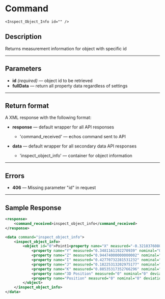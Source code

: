 # Command

    <Inspect_Object_Info id="" />

## Description

Returns measurement information for object with specific id

***

## Parameters
- **id** _(required)_ — object id to be retrieved
- **fullData** — return all property data regardless of settings

***

## Return format
A XML response with the following format:

- **response** — default wrapper for all API responses
    - 'command_received' — echos command sent to API

- **data** — default wrapper for all secondary data API responses
    - 'inspect_object_info' — container for object information
	
***

## Errors
- **406** — Missing parameter "id" in request
 
***

## Sample Response
```xml
<response>
	<command_received>inspect_object_info</command_received>
</response>

<data command="inspect_object_info">
	<inspect_object_info>
		<object id="0">Point1<property name="X" measured="-0.32183760807056133" nominal="-0.32183760807056133" deviation="0"/>
			<property name="Y" measured="0.3481161192270939" nominal="0.3481161192270939" deviation="0"/>
			<property name="Z" measured="0.94474000000000002" nominal="0.94474000000000002" deviation="0"/>
			<property name="I" measured="0.42770732281531232" nominal="0.42770732281531232" deviation="0"/>
			<property name="J" measured="0.18225313202975177" nominal="0.18225313202975177" deviation="0"/>
			<property name="K" measured="0.88535317352766296" nominal="0.88535317352766296" deviation="0"/>
			<property name="3D Position" measured="0" nominal="0" deviation="0"/>
			<property name="Position" measured="0" nominal="0" deviation="0"/>
		</object>
	</inspect_object_info>
</data>
```
